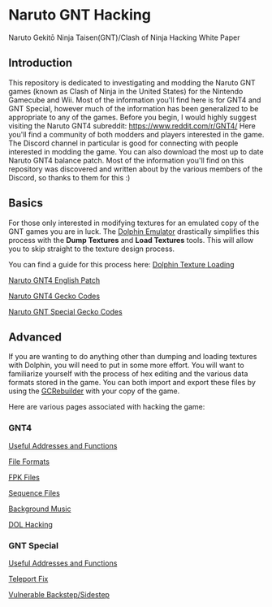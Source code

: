# Naruto GNT Hacking

Naruto Gekitō Ninja Taisen(GNT)/Clash of Ninja Hacking White Paper

## Introduction

This repository is dedicated to investigating and modding the Naruto GNT games (known as Clash of Ninja in the United States) for the Nintendo Gamecube and Wii. Most of the information you'll find here is for GNT4 and GNT Special, however much of the information has been generalized to be appropriate to any of the games. Before you begin, I would highly suggest visiting the Naruto GNT4 subreddit: https://www.reddit.com/r/GNT4/
Here you'll find a community of both modders and players interested in the game. The Discord channel in particular is good for connecting with people interested in modding the game. You can also download the most up to date Naruto GNT4 balance patch. Most of the information you'll find on this repository was discovered and written about by the various members of the Discord, so thanks to them for this :)

## Basics

For those only interested in modifying textures for an emulated copy of the GNT games you are in luck. The [Dolphin Emulator](https://dolphin-emu.org/) drastically simplifies this process with the **Dump Textures** and **Load Textures** tools. This will allow you to skip straight to the texture design process.

You can find a guide for this process here: [Dolphin Texture Loading](/general/docs/guides/dolphin_texture_loading.md)

[Naruto GNT4 English Patch](https://www.youtube.com/watch?v=d-NbZB3I4wo)

[Naruto GNT4 Gecko Codes](/gnt4/docs/guides/gecko_codes.md)

[Naruto GNT Special Gecko Codes](/gntsp/docs/guides/gecko_codes.md)

## Advanced

If you are wanting to do anything other than dumping and loading textures with Dolphin, you will need to put in some more effort. You will want to familiarize yourself with the process of hex editing and the various data formats stored in the game. You can both import and export these files by using the [GCRebuilder](https://www.google.com/search?q=gcrebuilder) with your copy of the game.

Here are various pages associated with hacking the game:

### GNT4

[Useful Addresses and Functions](/gnt4/docs/guides/addresses_and_functions.md)

[File Formats](/gnt4/docs/file_formats/formats.md)

[FPK Files](/gnt4/docs/file_formats/fpk.md)

[Sequence Files](/gnt4/docs/file_formats/seq.md)

[Background Music](/gnt4/docs/audio/bgm.md)

[DOL Hacking](/gnt4/docs/file_formats/dol.md)

### GNT Special

[Useful Addresses and Functions](/gntsp/docs/guides/addresses_and_functions.md)

[Teleport Fix](/gntsp/docs/guides/teleport_fix.md)

[Vulnerable Backstep/Sidestep](/gntsp/docs/guides/teleport_fix.md)